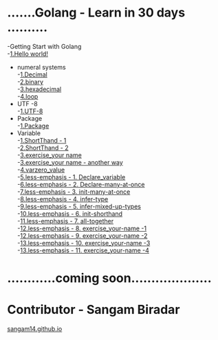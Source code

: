 # .......Golang - Learn in 30 days ..........


-Getting Start with Golang <br>
         -[1.Hello world!](https://play.golang.org/p/lLJK7euS0R6)<br>
 - numeral systems <br>
         -[1.Decimal](https://play.golang.org/p/2yuamYe-4mD)<br>
         -[2.binary](https://play.golang.org/p/tCTXTZ-b1g0)<br>
         -[3.hexadecimal](https://play.golang.org/p/HAZx18OItId)<br>
         -[4.loop](https://play.golang.org/p/E42F_L6Tkl4)<br>
 - UTF -8 <br>
         -[1.UTF-8](https://play.golang.org/p/pCHwUKHN9tq)<br>
 - Package <br>
         -[1.Package](https://github.com/sangam14/Golang-by-sangam-biradar/tree/master/02_package)<br>
 - Variable <br>
         -[1.ShortThand - 1](https://play.golang.org/p/eck0KeIlmPP)<br>
         -[2.ShortThand - 2](https://play.golang.org/p/y5G1JaTxlKh)<br>
         -[3.exercise_your name](https://play.golang.org/p/GZ8DCGBrtmi)<br>
         -[3.exercise_your name - another way](https://play.golang.org/p/Xi6c8b9NOhW)<br>
         -[4.varzero_value](https://play.golang.org/p/d6p_94WIot0)<br>
         -[5.less-emphasis - 1. Declare_variable ](https://play.golang.org/p/oOdXa-z-U-c)<br>
         -[6.less-emphasis - 2. Declare-many-at-once ](https://play.golang.org/p/xyr2LOO-CuI)<br>
         -[7.less-emphasis - 3. init-many-at-once ](https://play.golang.org/p/6omGpgrQtBf)<br>
         -[8.less-emphasis - 4. infer-type](https://play.golang.org/p/S_gbrU9Klkp)<br>
         -[9.less-emphasis - 5. infer-mixed-up-types](https://play.golang.org/p/QMIDoB9zeea)<br>
         -[10.less-emphasis - 6. init-shorthand](https://play.golang.org/p/b9AlQ-su2iq)<br>
         -[11.less-emphasis - 7. all-together](https://play.golang.org/p/w2vTD-l39Q0)<br>
         -[12.less-emphasis - 8. exercise_your-name -1](https://play.golang.org/p/6a-BPZLEvrh)<br>
         -[12.less-emphasis - 9. exercise_your-name -2](https://play.golang.org/p/KEKq_r9mS-P)<br>
         -[13.less-emphasis - 10. exercise_your-name -3](https://play.golang.org/p/GZ8DCGBrtmi)<br>
         -[13.less-emphasis - 11. exercise_your-name -4](https://play.golang.org/p/Xi6c8b9NOhW)<br>
         
  # ............coming soon....................    
  
  
  
  
# Contributor - Sangam Biradar <br>
   [sangam14.github.io](sangam14.github.io)
